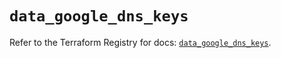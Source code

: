 # `data_google_dns_keys`

Refer to the Terraform Registry for docs: [`data_google_dns_keys`](https://registry.terraform.io/providers/hashicorp/google/6.37.0/docs/data-sources/dns_keys).
